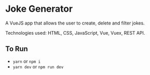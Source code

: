 # Joke Generator
A VueJS app that allows the user to create, delete and filter jokes.

Technologies used: HTML, CSS, JavaScript, Vue, Vuex, REST API.

## To Run

- `yarn` or `npm i`
- `yarn dev` or `npm run dev`

